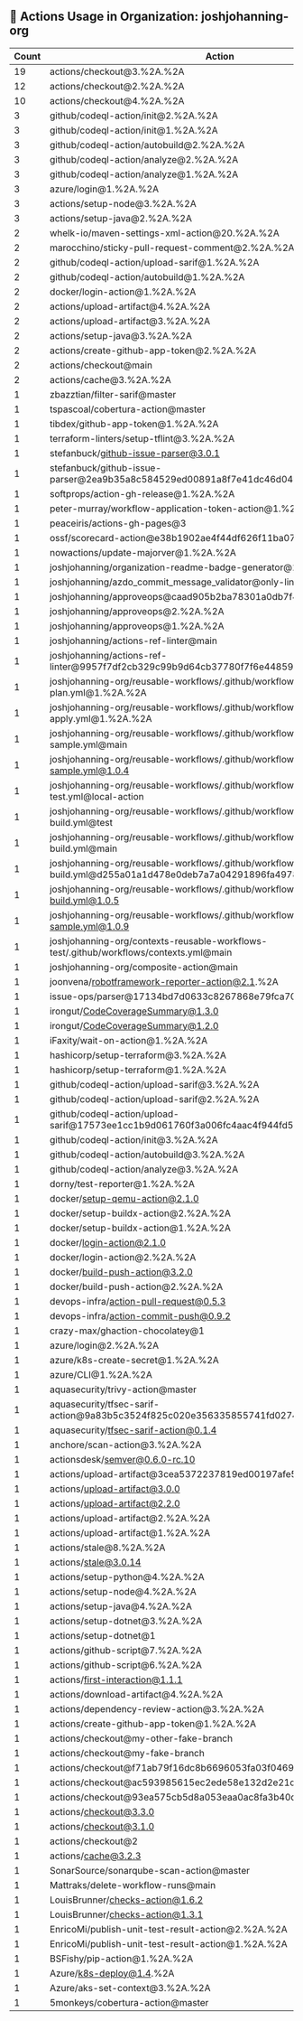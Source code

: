 ## 🚀 Actions Usage in Organization: joshjohanning-org

| Count | Action |
| --- | --- |
| 19 | actions/checkout@3.%2A.%2A |
| 12 | actions/checkout@2.%2A.%2A |
| 10 | actions/checkout@4.%2A.%2A |
| 3 | github/codeql-action/init@2.%2A.%2A |
| 3 | github/codeql-action/init@1.%2A.%2A |
| 3 | github/codeql-action/autobuild@2.%2A.%2A |
| 3 | github/codeql-action/analyze@2.%2A.%2A |
| 3 | github/codeql-action/analyze@1.%2A.%2A |
| 3 | azure/login@1.%2A.%2A |
| 3 | actions/setup-node@3.%2A.%2A |
| 3 | actions/setup-java@2.%2A.%2A |
| 2 | whelk-io/maven-settings-xml-action@20.%2A.%2A |
| 2 | marocchino/sticky-pull-request-comment@2.%2A.%2A |
| 2 | github/codeql-action/upload-sarif@1.%2A.%2A |
| 2 | github/codeql-action/autobuild@1.%2A.%2A |
| 2 | docker/login-action@1.%2A.%2A |
| 2 | actions/upload-artifact@4.%2A.%2A |
| 2 | actions/upload-artifact@3.%2A.%2A |
| 2 | actions/setup-java@3.%2A.%2A |
| 2 | actions/create-github-app-token@2.%2A.%2A |
| 2 | actions/checkout@main |
| 2 | actions/cache@3.%2A.%2A |
| 1 | zbazztian/filter-sarif@master |
| 1 | tspascoal/cobertura-action@master |
| 1 | tibdex/github-app-token@1.%2A.%2A |
| 1 | terraform-linters/setup-tflint@3.%2A.%2A |
| 1 | stefanbuck/github-issue-parser@3.0.1 |
| 1 | stefanbuck/github-issue-parser@2ea9b35a8c584529ed00891a8f7e41dc46d0441e |
| 1 | softprops/action-gh-release@1.%2A.%2A |
| 1 | peter-murray/workflow-application-token-action@1.%2A.%2A |
| 1 | peaceiris/actions-gh-pages@3 |
| 1 | ossf/scorecard-action@e38b1902ae4f44df626f11ba0734b14fb91f8f86 |
| 1 | nowactions/update-majorver@1.%2A.%2A |
| 1 | joshjohanning/organization-readme-badge-generator@1.%2A.%2A |
| 1 | joshjohanning/azdo_commit_message_validator@only-link-in-pr |
| 1 | joshjohanning/approveops@caad905b2ba78301a0db7f484ef6fe3c770e6985 |
| 1 | joshjohanning/approveops@2.%2A.%2A |
| 1 | joshjohanning/approveops@1.%2A.%2A |
| 1 | joshjohanning/actions-ref-linter@main |
| 1 | joshjohanning/actions-ref-linter@9957f7df2cb329c99b9d64cb37780f7f6e44859c |
| 1 | joshjohanning-org/reusable-workflows/.github/workflows/terraform-plan.yml@1.%2A.%2A |
| 1 | joshjohanning-org/reusable-workflows/.github/workflows/terraform-apply.yml@1.%2A.%2A |
| 1 | joshjohanning-org/reusable-workflows/.github/workflows/secrets-sample.yml@main |
| 1 | joshjohanning-org/reusable-workflows/.github/workflows/secrets-sample.yml@1.0.4 |
| 1 | joshjohanning-org/reusable-workflows/.github/workflows/local-action-test.yml@local-action |
| 1 | joshjohanning-org/reusable-workflows/.github/workflows/docker-build.yml@test |
| 1 | joshjohanning-org/reusable-workflows/.github/workflows/docker-build.yml@main |
| 1 | joshjohanning-org/reusable-workflows/.github/workflows/docker-build.yml@d255a01a1d478e0deb7a7a04291896fa4978fe4e |
| 1 | joshjohanning-org/reusable-workflows/.github/workflows/docker-build.yml@1.0.5 |
| 1 | joshjohanning-org/reusable-workflows/.github/workflows/deploy-sample.yml@1.0.9 |
| 1 | joshjohanning-org/contexts-reusable-workflows-test/.github/workflows/contexts.yml@main |
| 1 | joshjohanning-org/composite-action@main |
| 1 | joonvena/robotframework-reporter-action@2.1.%2A |
| 1 | issue-ops/parser@17134bd7d0633c8267868e79fca7023745aee2f9 |
| 1 | irongut/CodeCoverageSummary@1.3.0 |
| 1 | irongut/CodeCoverageSummary@1.2.0 |
| 1 | iFaxity/wait-on-action@1.%2A.%2A |
| 1 | hashicorp/setup-terraform@3.%2A.%2A |
| 1 | hashicorp/setup-terraform@1.%2A.%2A |
| 1 | github/codeql-action/upload-sarif@3.%2A.%2A |
| 1 | github/codeql-action/upload-sarif@2.%2A.%2A |
| 1 | github/codeql-action/upload-sarif@17573ee1cc1b9d061760f3a006fc4aac4f944fd5 |
| 1 | github/codeql-action/init@3.%2A.%2A |
| 1 | github/codeql-action/autobuild@3.%2A.%2A |
| 1 | github/codeql-action/analyze@3.%2A.%2A |
| 1 | dorny/test-reporter@1.%2A.%2A |
| 1 | docker/setup-qemu-action@2.1.0 |
| 1 | docker/setup-buildx-action@2.%2A.%2A |
| 1 | docker/setup-buildx-action@1.%2A.%2A |
| 1 | docker/login-action@2.1.0 |
| 1 | docker/login-action@2.%2A.%2A |
| 1 | docker/build-push-action@3.2.0 |
| 1 | docker/build-push-action@2.%2A.%2A |
| 1 | devops-infra/action-pull-request@0.5.3 |
| 1 | devops-infra/action-commit-push@0.9.2 |
| 1 | crazy-max/ghaction-chocolatey@1 |
| 1 | azure/login@2.%2A.%2A |
| 1 | azure/k8s-create-secret@1.%2A.%2A |
| 1 | azure/CLI@1.%2A.%2A |
| 1 | aquasecurity/trivy-action@master |
| 1 | aquasecurity/tfsec-sarif-action@9a83b5c3524f825c020e356335855741fd02745f |
| 1 | aquasecurity/tfsec-sarif-action@0.1.4 |
| 1 | anchore/scan-action@3.%2A.%2A |
| 1 | actionsdesk/semver@0.6.0-rc.10 |
| 1 | actions/upload-artifact@3cea5372237819ed00197afe530f5a7ea3e805c8 |
| 1 | actions/upload-artifact@3.0.0 |
| 1 | actions/upload-artifact@2.2.0 |
| 1 | actions/upload-artifact@2.%2A.%2A |
| 1 | actions/upload-artifact@1.%2A.%2A |
| 1 | actions/stale@8.%2A.%2A |
| 1 | actions/stale@3.0.14 |
| 1 | actions/setup-python@4.%2A.%2A |
| 1 | actions/setup-node@4.%2A.%2A |
| 1 | actions/setup-java@4.%2A.%2A |
| 1 | actions/setup-dotnet@3.%2A.%2A |
| 1 | actions/setup-dotnet@1 |
| 1 | actions/github-script@7.%2A.%2A |
| 1 | actions/github-script@6.%2A.%2A |
| 1 | actions/first-interaction@1.1.1 |
| 1 | actions/download-artifact@4.%2A.%2A |
| 1 | actions/dependency-review-action@3.%2A.%2A |
| 1 | actions/create-github-app-token@1.%2A.%2A |
| 1 | actions/checkout@my-other-fake-branch |
| 1 | actions/checkout@my-fake-branch |
| 1 | actions/checkout@f71ab79f16dc8b6696053fa03f046952569bc776 |
| 1 | actions/checkout@ac593985615ec2ede58e132d2e21d2b1cbd6127c |
| 1 | actions/checkout@93ea575cb5d8a053eaa0ac8fa3b40d7e05a33cc8 |
| 1 | actions/checkout@3.3.0 |
| 1 | actions/checkout@3.1.0 |
| 1 | actions/checkout@2 |
| 1 | actions/cache@3.2.3 |
| 1 | SonarSource/sonarqube-scan-action@master |
| 1 | Mattraks/delete-workflow-runs@main |
| 1 | LouisBrunner/checks-action@1.6.2 |
| 1 | LouisBrunner/checks-action@1.3.1 |
| 1 | EnricoMi/publish-unit-test-result-action@2.%2A.%2A |
| 1 | EnricoMi/publish-unit-test-result-action@1.%2A.%2A |
| 1 | BSFishy/pip-action@1.%2A.%2A |
| 1 | Azure/k8s-deploy@1.4.%2A |
| 1 | Azure/aks-set-context@3.%2A.%2A |
| 1 | 5monkeys/cobertura-action@master |
